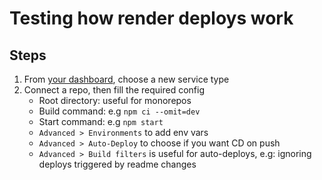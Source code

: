 # Testing how render deploys work

## Steps

1. From [your dashboard](https://dashboard.render.com/), choose a new service type
2. Connect a repo, then fill the required config
   - Root directory: useful for monorepos
   - Build command: e.g `npm ci --omit=dev`
   - Start command: e.g `npm start`
   - `Advanced > Environments` to add env vars 
   - `Advanced > Auto-Deploy` to choose if you want CD on push
   - `Advanced > Build filters` is useful for auto-deploys, e.g: ignoring deploys triggered by readme changes
